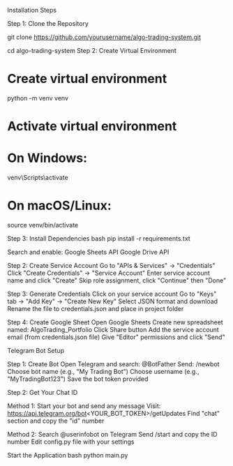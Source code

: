 Installation Steps


Step 1: Clone the Repository

git clone https://github.com/yourusername/algo-trading-system.git

cd algo-trading-system
Step 2: Create Virtual Environment

# Create virtual environment
python -m venv venv

# Activate virtual environment
# On Windows:
venv\Scripts\activate

# On macOS/Linux:
source venv/bin/activate

Step 3: Install Dependencies
bash
pip install -r requirements.txt

Search and enable:
Google Sheets API
Google Drive API

Step 2: Create Service Account
Go to "APIs & Services" → "Credentials"
Click "Create Credentials" → "Service Account"
Enter service account name and click "Create"
Skip role assignment, click "Continue" then "Done"



Step 3: Generate Credentials
Click on your service account
Go to "Keys" tab → "Add Key" → "Create New Key"
Select JSON format and download
Rename the file to credentials.json and place in project folder

Step 4: Create Google Sheet
Open Google Sheets
Create new spreadsheet named: AlgoTrading_Portfolio
Click Share button
Add the service account email (from credentials.json file)
Give "Editor" permissions and click "Send"

Telegram Bot Setup

Step 1: Create Bot
Open Telegram and search: @BotFather
Send: /newbot
Choose bot name (e.g., "My Trading Bot")
Choose username (e.g., "MyTradingBot123")
Save the bot token provided

Step 2: Get Your Chat ID

Method 1:
Start your bot and send any message
Visit: https://api.telegram.org/bot<YOUR_BOT_TOKEN>/getUpdates
Find "chat" section and copy the "id" number

Method 2:
Search @userinfobot on Telegram
Send /start and copy the ID number
Edit config.py file with your settings

Start the Application
bash
python main.py
